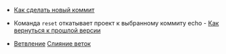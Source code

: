 - [Как сделать новый коммит](./commmit_help.md)
* Команда `reset` откатывает проект к выбранному коммиту echo - [Как вернуться к прошлой версии](./reset_help.md)
- [Ветвление](./branch_help.md)
[Слияние веток](./merge_help.md)
